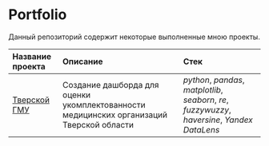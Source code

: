 # Portfolio

Данный репозиторий содержит некоторые выполненные мною проекты.

| Название проекта | Описание | Стек | 
| :---------------------- | :---------------------- | :---------------------- |
| [Тверской ГМУ](Tver_SMU) | Создание дашборда для оценки укомплектованности медицинских организаций Тверской области | *python*, *pandas*, *matplotlib*, *seaborn*, *re*, *fuzzywuzzy*, *haversine*, *Yandex DataLens* |

